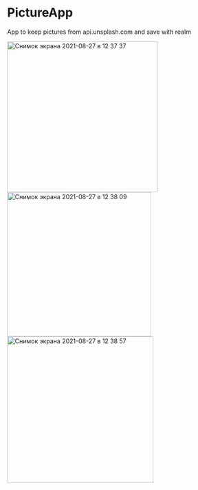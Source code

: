 # PictureApp
App to keep pictures from api.unsplash.com and save with realm

<img width="350" alt="Снимок экрана 2021-08-27 в 12 37 37" src="https://user-images.githubusercontent.com/84586624/131107328-56cb1fe1-ba7b-4e96-b405-3515425fd214.png">
<img width="335" alt="Снимок экрана 2021-08-27 в 12 38 09" src="https://user-images.githubusercontent.com/84586624/131107336-01ea49c6-71be-4b60-a817-746e52f671b7.png">
<img width="340" alt="Снимок экрана 2021-08-27 в 12 38 57" src="https://user-images.githubusercontent.com/84586624/131107351-1221e57d-7f6e-4060-8704-ae9b7560f11b.png">
